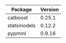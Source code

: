 | Package     | Version   |
|-------------|-----------|
| catboost    | 0.25.1    | 
| statsmodels | 0.12.2    |
| pypmml      | 0.9.16    |